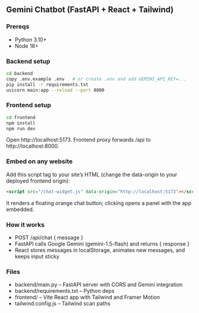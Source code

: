 ## Gemini Chatbot (FastAPI + React + Tailwind)

### Prereqs
- Python 3.10+
- Node 18+

### Backend setup
```bash
cd backend
copy .env.example .env   # or create .env and add GEMINI_API_KEY=...
pip install -r requirements.txt
uvicorn main:app --reload --port 8000
```

### Frontend setup
```bash
cd frontend
npm install
npm run dev
```

Open http://localhost:5173. Frontend proxy forwards /api to http://localhost:8000.

### Embed on any website
Add this script tag to your site’s HTML (change the data-origin to your deployed frontend origin):

```html
<script src="/chat-widget.js" data-origin="http://localhost:5173"></script>
```

It renders a floating orange chat button; clicking opens a panel with the app embedded.

### How it works
- POST /api/chat { message }
- FastAPI calls Google Gemini (gemini-1.5-flash) and returns { response }
- React stores messages in localStorage, animates new messages, and keeps input sticky

### Files
- backend/main.py – FastAPI server with CORS and Gemini integration
- backend/requirements.txt – Python deps
- frontend/ – Vite React app with Tailwind and Framer Motion
- tailwind.config.js – Tailwind scan paths



